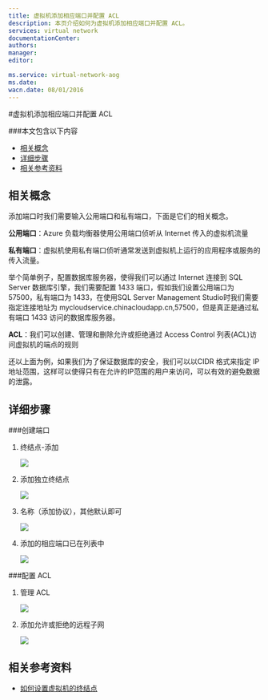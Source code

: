 ```yaml
---
title: 虚拟机添加相应端口并配置 ACL
description: 本页介绍如何为虚拟机添加相应端口并配置 ACL。
services: virtual network
documentationCenter: 
authors: 
manager: 
editor: 

ms.service: virtual-network-aog
ms.date: 
wacn.date: 08/01/2016
---
```


#虚拟机添加相应端口并配置 ACL

###本文包含以下内容
- [相关概念](#concept)
- [详细步骤](#detail)
- [相关参考资料](#resource)

## <a id="concept"></a>相关概念

添加端口时我们需要输入公用端口和私有端口，下面是它们的相关概念。

**公用端口**：Azure 负载均衡器使用公用端口侦听从 Internet 传入的虚拟机流量

**私有端口**：虚拟机使用私有端口侦听通常发送到虚拟机上运行的应用程序或服务的传入流量。

举个简单例子，配置数据库服务器，使得我们可以通过 Internet 连接到 SQL Server 数据库引擎，我们需要配置 1433 端口，假如我们设置公用端口为 57500，私有端口为 1433，在使用SQL Server Management Studio时我们需要指定连接地址为 mycloudservice.chinacloudapp.cn,57500，但是真正是通过私有端口 1433 访问的数据库服务器。

**ACL**：我们可以创建、管理和删除允许或拒绝通过 Access Control 列表(ACL)访问虚拟机的端点的规则

还以上面为例，如果我们为了保证数据库的安全，我们可以以CIDR 格式来指定 IP 地址范围，这样可以使得只有在允许的IP范围的用户来访问，可以有效的避免数据的泄露。

## <a id="detail"></a>详细步骤

###创建端口

1. 终结点-添加

    ![](./media/aog-virtual-network-add-endpoint-and-acl/endpoint-list.png)

2. 添加独立终结点

    ![](./media/aog-virtual-network-add-endpoint-and-acl/add-endpoint.png) 

3. 名称（添加协议），其他默认即可 

    ![](./media/aog-virtual-network-add-endpoint-and-acl/endpoint-detail.png)

4. 添加的相应端口已在列表中

    ![](./media/aog-virtual-network-add-endpoint-and-acl/endpoint-result-list.png)

###配置 ACL

1. 管理 ACL

    ![](./media/aog-virtual-network-add-endpoint-and-acl/acl-list.png)

2. 添加允许或拒绝的远程子网

    ![](./media/aog-virtual-network-add-endpoint-and-acl/add-acl.png)

## <a id="resource"></a>相关参考资料

- [如何设置虚拟机的终结点](./virtual-machines/virtual-machines-windows-classic-setup-endpoints.md)
